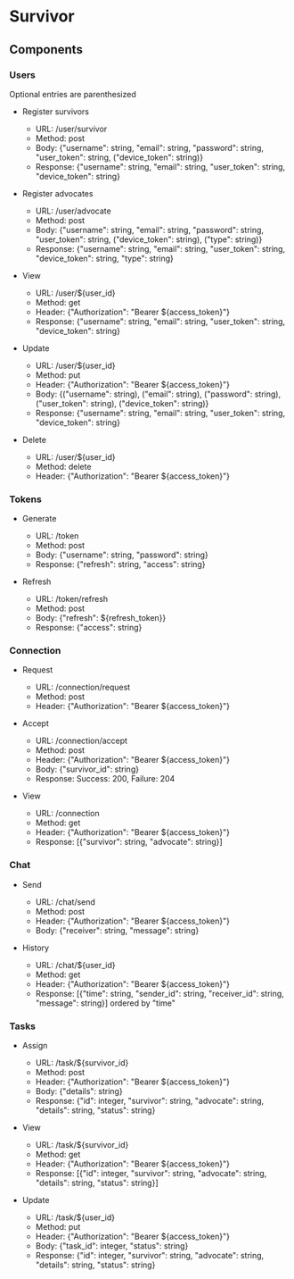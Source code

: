 # Survivor


## Components

### Users

Optional entries are parenthesized

* Register survivors
    * URL: /user/survivor
    * Method: post
    * Body: {"username": string, "email": string, "password": string, "user_token": string, ("device_token": string)}
    * Response: {"username": string, "email": string, "user_token": string, "device_token": string}

* Register advocates
    * URL: /user/advocate
    * Method: post
    * Body: {"username": string, "email": string, "password": string, "user_token": string, ("device_token": string), ("type": string)}
    * Response: {"username": string, "email": string, "user_token": string, "device_token": string, "type": string}

* View
    * URL: /user/${user_id}
    * Method: get
    * Header: {"Authorization": "Bearer ${access_token}"}
    * Response: {"username": string, "email": string, "user_token": string, "device_token": string}

* Update
    * URL: /user/${user_id}
    * Method: put
    * Header: {"Authorization": "Bearer ${access_token}"}
    * Body: {("username": string), ("email": string), ("password": string), ("user_token": string), ("device_token": string)}
    * Response: {"username": string, "email": string, "user_token": string, "device_token": string}

* Delete
    * URL: /user/${user_id}
    * Method: delete
    * Header: {"Authorization": "Bearer ${access_token}"}

### Tokens

* Generate
    * URL: /token
    * Method: post
    * Body: {"username": string, "password": string}
    * Response: {"refresh": string, "access": string}

* Refresh
    * URL: /token/refresh
    * Method: post
    * Body: {"refresh": ${refresh_token}}
    * Response: {"access": string}
    
### Connection

* Request
    * URL: /connection/request
    * Method: post
    * Header: {"Authorization": "Bearer ${access_token}"}
    
* Accept
    * URL: /connection/accept
    * Method: post
    * Header: {"Authorization": "Bearer ${access_token}"}
    * Body: {"survivor_id": string}
    * Response: Success: 200, Failure: 204

* View
    * URL: /connection
    * Method: get
    * Header: {"Authorization": "Bearer ${access_token}"}
    * Response: [{"survivor": string, "advocate": string}]
    
### Chat

* Send
    * URL: /chat/send
    * Method: post
    * Header: {"Authorization": "Bearer ${access_token}"}
    * Body: {"receiver": string, "message": string}
    
* History
    * URL: /chat/${user_id}
    * Method: get
    * Header: {"Authorization": "Bearer ${access_token}"}
    * Response: [{"time": string, "sender_id": string, "receiver_id": string, "message": string}] ordered by "time"
    
 ### Tasks

* Assign
    * URL: /task/${survivor_id}
    * Method: post
    * Header: {"Authorization": "Bearer ${access_token}"}
    * Body: {"details": string}    
    * Response: {"id": integer, "survivor": string, "advocate": string, "details": string, "status": string}

* View
    * URL: /task/${survivor_id}
    * Method: get
    * Header: {"Authorization": "Bearer ${access_token}"}
    * Response: [{"id": integer, "survivor": string, "advocate": string, "details": string, "status": string}]

* Update
    * URL: /task/${user_id}
    * Method: put
    * Header: {"Authorization": "Bearer ${access_token}"}
    * Body: {"task_id": integer, "status": string}
    * Response: {"id": integer, "survivor": string, "advocate": string, "details": string, "status": string}
